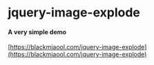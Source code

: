 # jquery-image-explode
#### A very simple demo
[https://blackmiaool.com/jquery-image-explode](https://blackmiaool.com/jquery-image-explode)
